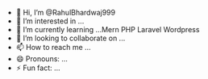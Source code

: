 - 👋 Hi, I’m @RahulBhardwaj999
- 👀 I’m interested in ...
- 🌱 I’m currently learning ...Mern PHP Laravel Wordpress
- 💞️ I’m looking to collaborate on ...
- 📫 How to reach me ...
- 😄 Pronouns: ...
- ⚡ Fun fact: ...

<!---
RahulBhardwaj999/RahulBhardwaj999 is a ✨ special ✨ repository because its `README.md` (this file) appears on your GitHub profile.
You can click the Preview link to take a look at your changes.
--->
